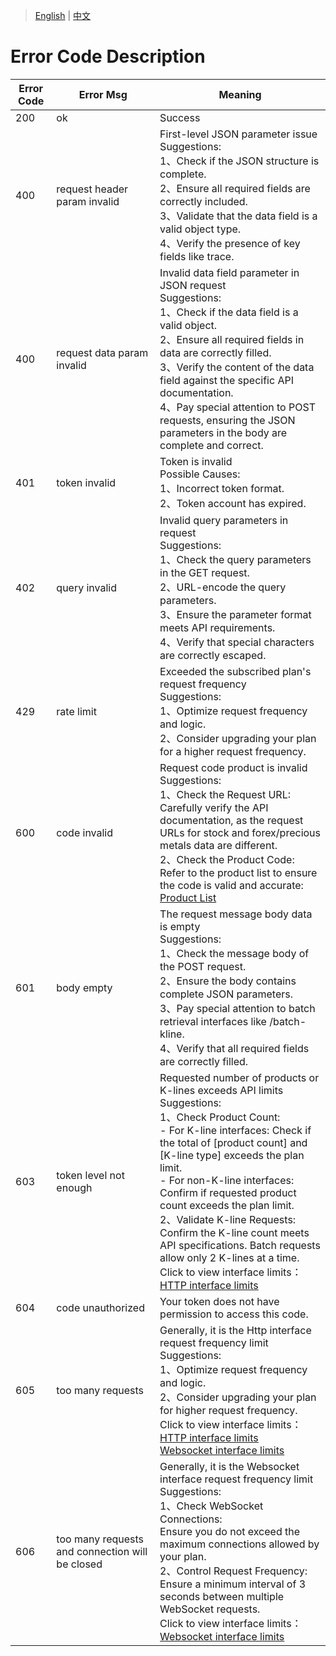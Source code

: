 > [English](./error_code_description.md) | [中文](./error_code_description_cn.md)

# Error Code Description

| Error Code | Error Msg                    | Meaning |
| ---------- | ---------------------------- | --------------------------------------------------------- |
| 200        | ok                           | Success |
| 400        | request header param invalid | First-level JSON parameter issue <br/> Suggestions:<br/>1、Check if the JSON structure is complete.<br/>2、Ensure all required fields are correctly included.<br/>3、Validate that the data field is a valid object type.<br/>4、Verify the presence of key fields like trace.|
| 400        | request data param invalid   | Invalid data field parameter in JSON request <br/>Suggestions: <br/>1、Check if the data field is a valid object.<br/>2、Ensure all required fields in data are correctly filled.<br/>3、Verify the content of the data field against the specific API documentation.<br/>4、Pay special attention to POST requests, ensuring the JSON parameters in the body are complete and correct. |
| 401        | token invalid                | Token is invalid<br/> Possible Causes:<br/>1、Incorrect token format.<br/>2、Token account has expired.|
| 402        | query invalid                | Invalid query parameters in request<br/>Suggestions:<br/>1、Check the query parameters in the GET request.<br/>2、URL-encode the query parameters.<br/>3、Ensure the parameter format meets API requirements.<br/>4、Verify that special characters are correctly escaped. |
| 429        | rate limit                   | Exceeded the subscribed plan's request frequency<br/>Suggestions:<br/>1、Optimize request frequency and logic.<br/>2、Consider upgrading your plan for a higher request frequency.|
| 600        | code invalid                 | Request code product is invalid <br/>Suggestions:<br/>1、Check the Request URL:<br/>Carefully verify the API documentation, as the request URLs for stock and forex/precious metals data are different.<br/>2、Check the Product Code:<br/>Refer to the product list to ensure the code is valid and accurate: [Product List](https://docs.google.com/spreadsheets/d/1avkeR1heZSj6gXIkDeBt8X3nv4EzJetw4yFuKjSDYtA/edit?gid=495387863#gid=495387863)|
| 601        | body empty                   | The request message body data is empty <br/>Suggestions:<br/>1、Check the message body of the POST request.<br/>2、Ensure the body contains complete JSON parameters.<br/>3、Pay special attention to batch retrieval interfaces like /batch-kline.<br/>4、Verify that all required fields are correctly filled.|
| 603        | token level not enough       | Requested number of products or K-lines exceeds API limits<br/>Suggestions:<br/>1、Check Product Count: <br/>- For K-line interfaces: Check if the total of [product count] and [K-line type] exceeds the plan limit.<br/>- For non-K-line interfaces: Confirm if requested product count exceeds the plan limit.<br/>2、Validate K-line Requests:<br/> Confirm the K-line count meets API specifications. Batch requests allow only 2 K-lines at a time.<br/>Click to view interface limits：<br/>[HTTP interface limits](./http_interface/interface_limitation.md)|
| 604        | code unauthorized            | Your token does not have permission to access this code.|
| 605        | too many requests            | Generally, it is the Http interface request frequency limit<br/>Suggestions:<br/>1、Optimize request frequency and logic.<br/>2、Consider upgrading your plan for higher request frequency.<br/>Click to view interface limits：<br/>[HTTP interface limits](./http_interface/interface_limitation.md) <br/>[Websocket interface limits](./websocket_interface/interface_limitation.md) |
| 606        | too many requests and connection will be closed       | Generally, it is the Websocket interface request frequency limit<br/>Suggestions:<br/>1、Check WebSocket Connections:<br/>Ensure you do not exceed the maximum connections allowed by your plan.<br/>2、Control Request Frequency:<br/>Ensure a minimum interval of 3 seconds between multiple WebSocket requests.<br/>Click to view interface limits：[Websocket interface limits](./websocket_interface/interface_limitation.md)|
